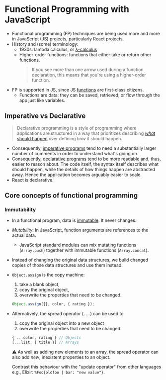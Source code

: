 # Functional Programming with JavaScript

- Functional programming (FP) techniques are being used more and more in JavaScript (JS) projects, particularly React projects.
- History and (some) terminology:
  - 1930s: lambda calculus, or [λ-calculus]
  - Higher-order functions: functions that either take or return other functions.
    > If you see more than one arrow used during a function declaration, this means that you're using a higher-order function.
- FP is supported in JS, since JS [functions] are first-class citizens.
  - Functions are data: they can be saved, retrieved, or flow through the app just like variables.

## Imperative vs Declarative

> Declarative programming is a style of programming where applications are structured in a way that prioritizes describing [_what_ should happen] over defining _how_ it should happen.

- Consequently, [imperative programs] tend to need a substantially larger number of comments in order to understand what's going on.
- Consequently, [declarative programs] tend to be more readable and, thus, easier to reason about. The code itself, the syntax itself describes what should happen, while the details of how things happen are abstracted away. Hence the application becomes arguably easier to scale.
- React is declarative.

## Core concepts of functional programming

### Immutability

- In a functional program, data is [immutable]. It never changes.
- _Mutability_: In JavaScript, function arguments are references to the actual data.
  - JavaScript standard modules can mix mutating functions (`Array.push`) together with immutable functions (`Array.concat`).
- Instead of changing the original data structures, we build changed copies of those data structures and use them instead.

- `Object.assign` is the copy machine:

  1. take a blank object,
  2. copy the original object,
  3. overwrite the properties that need to be changed.

  ```js
  Object.assign({}, color, { rating });
  ```

- Alternatively, the spread operator (`...`) can be used to

  1. copy the original object into a new object
  2. overwrite the properties that need to be changed.

  ```js
  { ...color, rating } // Objects
  [...list, { title }] // Arrays
  ```

  ⚠️ As well as adding new elements to an array, the spread operator can also add _new_, inexistent properties to an object.

  Contrast this behaviour with the "update operator" from other languages e.g., Elixir: `%Foo{oldfoo | bar: "new value"}`.

[_what_ should happen]: http://wiki.c2.com/?DeclarativeProgramming
[declarative programs]: declarative.js
[functions]: functions.js
[immutable]: immutable.js
[imperative programs]: imperative.js
[λ-calculus]: https://turing100.acm.org/lambda_calculus_timeline.pdf
